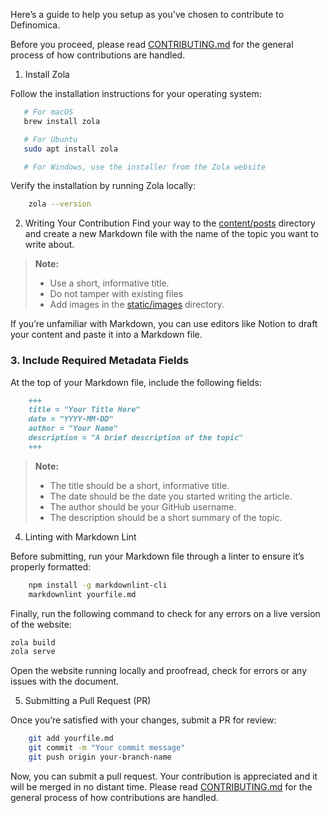 Here’s a guide to help you setup as you've chosen to contribute to Definomica.

Before you proceed, please read [CONTRIBUTING.md](https://github.com/goodylili/definomica/blob/main/contributing.md) for
the general process of how contributions are handled.

1. Install Zola

Follow the installation instructions for your operating system:

 ```bash
    # For macOS
    brew install zola

    # For Ubuntu
    sudo apt install zola

    # For Windows, use the installer from the Zola website
```

Verify the installation by running Zola locally:

```bash
    zola --version
```

2. Writing Your Contribution
   Find your way to the [content/posts](https://github.com/goodylili/definomica/tree/main/content/posts) directory and
   create a new Markdown file with the name of the topic you want to write about.

> **Note:**
> - Use a short, informative title.
> - Do not tamper with existing files
> - Add images in the [static/images](https://github.com/goodylili/definomica/tree/main/static/screenshot) directory.


If you’re unfamiliar with Markdown, you can use editors like Notion
to draft your content and paste it into a Markdown file.

### 3. Include Required Metadata Fields

At the top of your Markdown file, include the following fields:

```markdown
    +++
    title = "Your Title Here"
    date = "YYYY-MM-DD"
    author = "Your Name"
    description = "A brief description of the topic"
    +++
```

> **Note:**
> - The title should be a short, informative title.
> - The date should be the date you started writing the article.
> - The author should be your GitHub username.
> - The description should be a short summary of the topic.

4. Linting with Markdown Lint

Before submitting, run your Markdown file through a linter to ensure it’s properly formatted:

```bash
    npm install -g markdownlint-cli
    markdownlint yourfile.md
```

Finally, run the following command to check for any errors on a live version of the website:

```bash
zola build
zola serve
```

Open the website running locally and proofread, check for errors or any issues with the document.

5. Submitting a Pull Request (PR)

Once you’re satisfied with your changes, submit a PR for review:

```bash
    git add yourfile.md
    git commit -m "Your commit message"
    git push origin your-branch-name
```

Now, you can submit a pull request. Your contribution is appreciated and it will be merged in no distant time. Please
read [CONTRIBUTING.md](https://github.com/goodylili/definomica/blob/main/contributing.md) for
the general process of how contributions are handled.